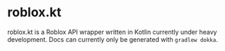 # roblox.kt

roblox.kt is a Roblox API wrapper written in Kotlin currently under heavy development. Docs can currently only be generated with `gradlew dokka`.
